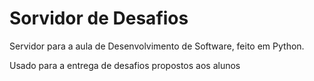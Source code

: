 # Sorvidor de Desafios

Servidor para a aula de Desenvolvimento de Software, feito em Python.

Usado para a entrega de desafios propostos aos alunos



